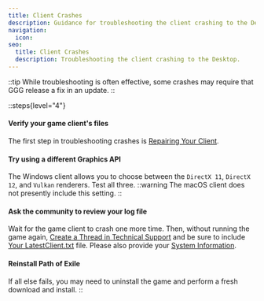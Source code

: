 ```yaml
---
title: Client Crashes
description: Guidance for troubleshooting the client crashing to the Desktop
navigation:
  icon:
seo:
  title: Client Crashes
  description: Troubleshooting the client crashing to the Desktop.
---
```


::tip
While troubleshooting is often effective, some crashes may require that GGG release a fix in an update.
::

::steps{level="4"}
#### Verify your game client's files
The first step in troubleshooting crashes is [Repairing Your Client](/miscellaneous/other/repair-the-client).
#### Try using a different Graphics API
The Windows client allows you to choose between the `DirectX 11`, `DirectX 12`, and `Vulkan` renderers. Test all three.
::warning
The macOS client does not presently include this setting.
::
#### Ask the community to review your log file
Wait for the game client to crash one more time. Then, without running the game again, [Create a Thread in Technical Support](/miscellaneous/other/create-a-thread-in-technical-support) and be sure to include [Your LatestClient.txt](/information/log-file) file. Please also provide your [System Information](/information/system-info).
#### Reinstall Path of Exile
If all else fails, you may need to uninstall the game and perform a fresh download and install.
::
